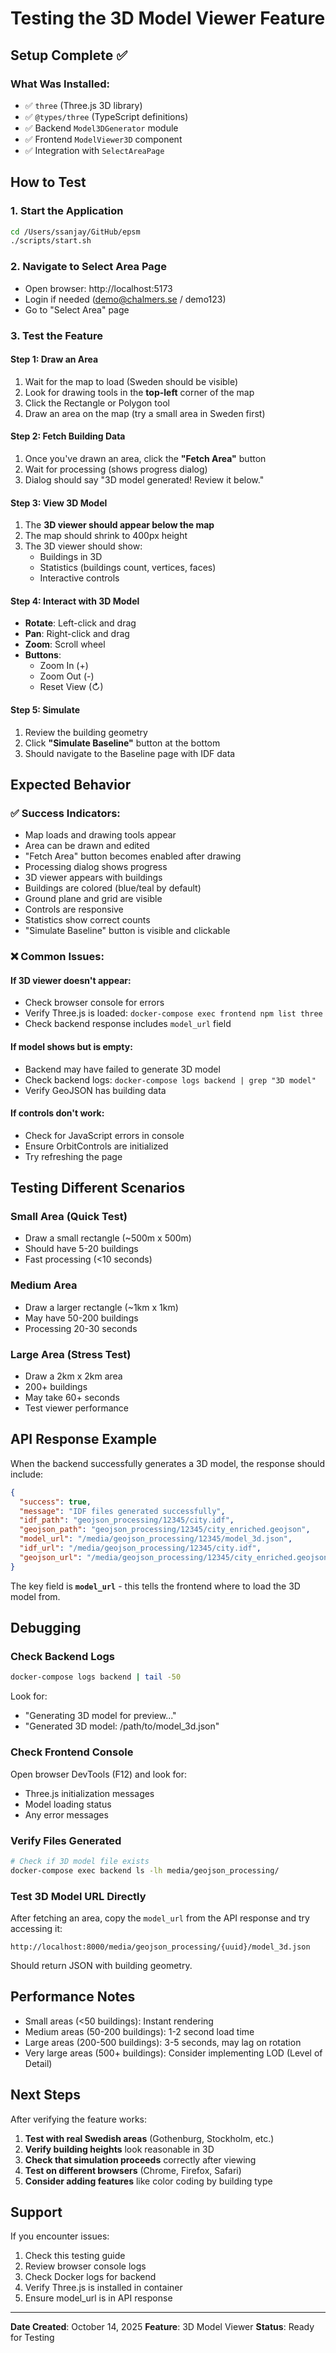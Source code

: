 # Testing the 3D Model Viewer Feature

## Setup Complete ✅

### What Was Installed:
- ✅ `three` (Three.js 3D library)
- ✅ `@types/three` (TypeScript definitions)
- ✅ Backend `Model3DGenerator` module
- ✅ Frontend `ModelViewer3D` component
- ✅ Integration with `SelectAreaPage`

## How to Test

### 1. Start the Application
```bash
cd /Users/ssanjay/GitHub/epsm
./scripts/start.sh
```

### 2. Navigate to Select Area Page
- Open browser: http://localhost:5173
- Login if needed (demo@chalmers.se / demo123)
- Go to "Select Area" page

### 3. Test the Feature

#### Step 1: Draw an Area
1. Wait for the map to load (Sweden should be visible)
2. Look for drawing tools in the **top-left** corner of the map
3. Click the Rectangle or Polygon tool
4. Draw an area on the map (try a small area in Sweden first)

#### Step 2: Fetch Building Data
1. Once you've drawn an area, click the **"Fetch Area"** button
2. Wait for processing (shows progress dialog)
3. Dialog should say "3D model generated! Review it below."

#### Step 3: View 3D Model
1. The **3D viewer should appear below the map**
2. The map should shrink to 400px height
3. The 3D viewer should show:
   - Buildings in 3D
   - Statistics (buildings count, vertices, faces)
   - Interactive controls

#### Step 4: Interact with 3D Model
- **Rotate**: Left-click and drag
- **Pan**: Right-click and drag
- **Zoom**: Scroll wheel
- **Buttons**:
  - Zoom In (+)
  - Zoom Out (-)
  - Reset View (↻)

#### Step 5: Simulate
1. Review the building geometry
2. Click **"Simulate Baseline"** button at the bottom
3. Should navigate to the Baseline page with IDF data

## Expected Behavior

### ✅ Success Indicators:
- Map loads and drawing tools appear
- Area can be drawn and edited
- "Fetch Area" button becomes enabled after drawing
- Processing dialog shows progress
- 3D viewer appears with buildings
- Buildings are colored (blue/teal by default)
- Ground plane and grid are visible
- Controls are responsive
- Statistics show correct counts
- "Simulate Baseline" button is visible and clickable

### ❌ Common Issues:

#### If 3D viewer doesn't appear:
- Check browser console for errors
- Verify Three.js is loaded: `docker-compose exec frontend npm list three`
- Check backend response includes `model_url` field

#### If model shows but is empty:
- Backend may have failed to generate 3D model
- Check backend logs: `docker-compose logs backend | grep "3D model"`
- Verify GeoJSON has building data

#### If controls don't work:
- Check for JavaScript errors in console
- Ensure OrbitControls are initialized
- Try refreshing the page

## Testing Different Scenarios

### Small Area (Quick Test)
- Draw a small rectangle (~500m x 500m)
- Should have 5-20 buildings
- Fast processing (<10 seconds)

### Medium Area
- Draw a larger rectangle (~1km x 1km)
- May have 50-200 buildings
- Processing 20-30 seconds

### Large Area (Stress Test)
- Draw a 2km x 2km area
- 200+ buildings
- May take 60+ seconds
- Test viewer performance

## API Response Example

When the backend successfully generates a 3D model, the response should include:

```json
{
  "success": true,
  "message": "IDF files generated successfully",
  "idf_path": "geojson_processing/12345/city.idf",
  "geojson_path": "geojson_processing/12345/city_enriched.geojson",
  "model_url": "/media/geojson_processing/12345/model_3d.json",
  "idf_url": "/media/geojson_processing/12345/city.idf",
  "geojson_url": "/media/geojson_processing/12345/city_enriched.geojson"
}
```

The key field is **`model_url`** - this tells the frontend where to load the 3D model from.

## Debugging

### Check Backend Logs
```bash
docker-compose logs backend | tail -50
```
Look for:
- "Generating 3D model for preview..."
- "Generated 3D model: /path/to/model_3d.json"

### Check Frontend Console
Open browser DevTools (F12) and look for:
- Three.js initialization messages
- Model loading status
- Any error messages

### Verify Files Generated
```bash
# Check if 3D model file exists
docker-compose exec backend ls -lh media/geojson_processing/
```

### Test 3D Model URL Directly
After fetching an area, copy the `model_url` from the API response and try accessing it:
```
http://localhost:8000/media/geojson_processing/{uuid}/model_3d.json
```

Should return JSON with building geometry.

## Performance Notes

- Small areas (<50 buildings): Instant rendering
- Medium areas (50-200 buildings): 1-2 second load time
- Large areas (200-500 buildings): 3-5 seconds, may lag on rotation
- Very large areas (500+ buildings): Consider implementing LOD (Level of Detail)

## Next Steps

After verifying the feature works:

1. **Test with real Swedish areas** (Gothenburg, Stockholm, etc.)
2. **Verify building heights** look reasonable in 3D
3. **Check that simulation proceeds** correctly after viewing
4. **Test on different browsers** (Chrome, Firefox, Safari)
5. **Consider adding features** like color coding by building type

## Support

If you encounter issues:
1. Check this testing guide
2. Review browser console logs
3. Check Docker logs for backend
4. Verify Three.js is installed in container
5. Ensure model_url is in API response

---

**Date Created**: October 14, 2025
**Feature**: 3D Model Viewer
**Status**: Ready for Testing
